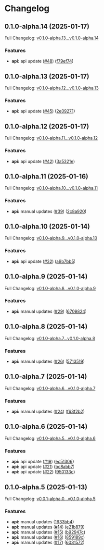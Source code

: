 # Changelog

## 0.1.0-alpha.14 (2025-01-17)

Full Changelog: [v0.1.0-alpha.13...v0.1.0-alpha.14](https://github.com/stainless-api/builds-node-api/compare/v0.1.0-alpha.13...v0.1.0-alpha.14)

### Features

* **api:** api update ([#48](https://github.com/stainless-api/builds-node-api/issues/48)) ([f79ef74](https://github.com/stainless-api/builds-node-api/commit/f79ef742fe948626902287e38822a88137698202))

## 0.1.0-alpha.13 (2025-01-17)

Full Changelog: [v0.1.0-alpha.12...v0.1.0-alpha.13](https://github.com/stainless-api/builds-node-api/compare/v0.1.0-alpha.12...v0.1.0-alpha.13)

### Features

* **api:** api update ([#45](https://github.com/stainless-api/builds-node-api/issues/45)) ([2e09271](https://github.com/stainless-api/builds-node-api/commit/2e09271d02a29e4da215a3dfca61422b430bce4a))

## 0.1.0-alpha.12 (2025-01-17)

Full Changelog: [v0.1.0-alpha.11...v0.1.0-alpha.12](https://github.com/stainless-api/builds-node-api/compare/v0.1.0-alpha.11...v0.1.0-alpha.12)

### Features

* **api:** api update ([#42](https://github.com/stainless-api/builds-node-api/issues/42)) ([3a5321e](https://github.com/stainless-api/builds-node-api/commit/3a5321e534c07fb09793997ff22bb78199dd8c51))

## 0.1.0-alpha.11 (2025-01-16)

Full Changelog: [v0.1.0-alpha.10...v0.1.0-alpha.11](https://github.com/stainless-api/builds-node-api/compare/v0.1.0-alpha.10...v0.1.0-alpha.11)

### Features

* **api:** manual updates ([#39](https://github.com/stainless-api/builds-node-api/issues/39)) ([2c8a920](https://github.com/stainless-api/builds-node-api/commit/2c8a920975fa8218f1987a07e0e546681d3eaa41))

## 0.1.0-alpha.10 (2025-01-14)

Full Changelog: [v0.1.0-alpha.9...v0.1.0-alpha.10](https://github.com/stainless-api/builds-node-api/compare/v0.1.0-alpha.9...v0.1.0-alpha.10)

### Features

* **api:** api update ([#32](https://github.com/stainless-api/builds-node-api/issues/32)) ([a9b7bb5](https://github.com/stainless-api/builds-node-api/commit/a9b7bb5b6c96bea92326726adaa42c6d6aeadc44))

## 0.1.0-alpha.9 (2025-01-14)

Full Changelog: [v0.1.0-alpha.8...v0.1.0-alpha.9](https://github.com/stainless-api/builds-node-api/compare/v0.1.0-alpha.8...v0.1.0-alpha.9)

### Features

* **api:** manual updates ([#29](https://github.com/stainless-api/builds-node-api/issues/29)) ([6709824](https://github.com/stainless-api/builds-node-api/commit/67098246714dda10d36f24eb4024aa9fdcd14448))

## 0.1.0-alpha.8 (2025-01-14)

Full Changelog: [v0.1.0-alpha.7...v0.1.0-alpha.8](https://github.com/stainless-api/builds-node-api/compare/v0.1.0-alpha.7...v0.1.0-alpha.8)

### Features

* **api:** manual updates ([#26](https://github.com/stainless-api/builds-node-api/issues/26)) ([5713519](https://github.com/stainless-api/builds-node-api/commit/57135190a9b192e1bb8b205f293f0899ce1f2d56))

## 0.1.0-alpha.7 (2025-01-14)

Full Changelog: [v0.1.0-alpha.6...v0.1.0-alpha.7](https://github.com/stainless-api/builds-node-api/compare/v0.1.0-alpha.6...v0.1.0-alpha.7)

### Features

* **api:** manual updates ([#24](https://github.com/stainless-api/builds-node-api/issues/24)) ([f63f2b2](https://github.com/stainless-api/builds-node-api/commit/f63f2b2179f2f6a67ad6707ace02ed4779b1ad97))

## 0.1.0-alpha.6 (2025-01-14)

Full Changelog: [v0.1.0-alpha.5...v0.1.0-alpha.6](https://github.com/stainless-api/builds-node-api/compare/v0.1.0-alpha.5...v0.1.0-alpha.6)

### Features

* **api:** api update ([#19](https://github.com/stainless-api/builds-node-api/issues/19)) ([ec51306](https://github.com/stainless-api/builds-node-api/commit/ec513069a5fcd5d68828b7969aff9176d0660e60))
* **api:** api update ([#21](https://github.com/stainless-api/builds-node-api/issues/21)) ([bc8abb7](https://github.com/stainless-api/builds-node-api/commit/bc8abb7e0f2df4e88f62b618665d2a4ef455a9ff))
* **api:** api update ([#22](https://github.com/stainless-api/builds-node-api/issues/22)) ([950133c](https://github.com/stainless-api/builds-node-api/commit/950133c31f27b3147d3eb2807c2eb9a8b9561400))

## 0.1.0-alpha.5 (2025-01-13)

Full Changelog: [v0.0.1-alpha.0...v0.1.0-alpha.5](https://github.com/stainless-api/builds-node-api/compare/v0.0.1-alpha.0...v0.1.0-alpha.5)

### Features

* **api:** manual updates ([1633bb4](https://github.com/stainless-api/builds-node-api/commit/1633bb4ef0943e5a11ad0ca0568b5d93c574a1d8))
* **api:** manual updates ([#14](https://github.com/stainless-api/builds-node-api/issues/14)) ([e21b879](https://github.com/stainless-api/builds-node-api/commit/e21b879b8832fcfa8a2d96dca1d2facce0b85fa4))
* **api:** manual updates ([#15](https://github.com/stainless-api/builds-node-api/issues/15)) ([b92947c](https://github.com/stainless-api/builds-node-api/commit/b92947c8c96b6105d2856cd6477e9b6a404f68a8))
* **api:** manual updates ([#16](https://github.com/stainless-api/builds-node-api/issues/16)) ([859189c](https://github.com/stainless-api/builds-node-api/commit/859189cf725d1340fbafa2cbd77ead7117cb5fce))
* **api:** manual updates ([#17](https://github.com/stainless-api/builds-node-api/issues/17)) ([6031572](https://github.com/stainless-api/builds-node-api/commit/603157247e0e4add59c9a23614958554eb0f4164))
